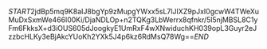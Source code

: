 $START$2jdBp5mq9K8aIJ8bgYp9zMupgYWxx5sL7lJIXZ9pJxI0gcwW4TWeXuMuDxSxmWe466l00Ki/DjaNDLOp+n2TQKg3LbWerrx8qfnkr/5l5njMBSL8C1yFm6FkksX+d3iOUS605dJoogkyE1UmRxF4wXNwiduchKH039opL3Guyr2eJzzbcHLKy3eBjAkcYUoKh2YXk5J4p6kz6RdMsQ78Wg==$END$